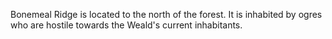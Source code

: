 Bonemeal Ridge is located to the north of the forest. It is inhabited by ogres who are hostile towards the Weald's current inhabitants.